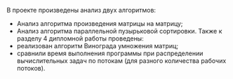 В проекте произведены анализ двух алгоритмов:
- Анализ алгоритма произведения матрицы на матрицу;
- Анализ алгоритма параллельной пузырьковой сортировки.
Также к разделу 4 дипломной работы проведены:
- реализован алгоритм Винограда умножения матриц;
- сравнили время выполнения программы при распределении вычислительных задач по потокам (для разного количества рабочих потоков).

